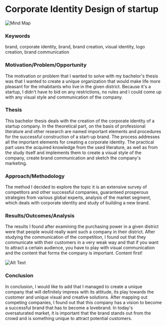 # Corporate Identity Design of startup

![Mind Map](thesis_abstract_hero.png)

### Keywords
brand, corporate identity, brand, brand creation, visual identity, logo creation, brand communication

### Motivation/Problem/Opportunity
The motivation or problem that I wanted to solve with my bachelor's thesis was that I wanted to create 
a unique organization that would make life more pleasant for the inhabitants who live in the given district. 
Because it's a startup, I didn't have to bid on any restrictions, no rules and I could come up with any 
visual style and communication of the company.

### Thesis
This bachelor thesis deals with the creation of the corporate identity of a startup company. In the theoretical part, 
on the basis of professional literature and other research are named important elements and procedures for the successful construction 
of a start-up brand. The process addresses all the important elements for creating a corporate identity. 
The practical part uses the acquired knowledge from the used literature, as well as from the study itself and implements them 
to create a visual style of the company, create brand communication and sketch the company's marketing.

### Approach/Methodology
The method I decided to explore the topic it is an extensive survey of competitors and other successful companies, 
guaranteed prosperous strategies from various global experts, analysis of the market segment, which deals 
with corporate identity and study of building a new brand.

### Results/Outcomes/Analysis
The results I found after examining the purchasing power in a given district were that people would really want such a company in their district. 
After studying the communication of the competition, I found out that they communicate with their customers in a very weak way and that 
if you want to attract a certain audience, you have to play with visual communication and the content that forms the company is important. 
Content first!

![Alt Text](https://media.giphy.com/media/ui1hpJSyBDWlG/giphy.gif)

### Conclusion
In conclusion, I would like to add that I managed to create a unique company that will definitely impress with its attitude, 
its play towards the customer and unique visual and creative solutions. After mapping out competing companies, I found out that this company 
has a vision to become a successful brand that has to become a lovebrand. 
In today's oversaturated market, it is important that the brand stands out from the crowd and is something unique to attract potential customers.
